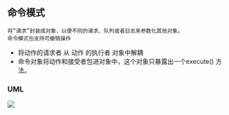 ##  命令模式
    将“请求”封装成对象，以便不同的请求、队列或者日志来参数化其他对象。
    命令模式也支持可撤销操作


-   将动作的请求者 从 动作 的执行者 对象中解耦
-   命令对象将动作和接受者包进对象中，这个对象只暴露出一个execute() 方法。
### UML
  ![](E:\gitbook\pictures\Command.jpg)
  